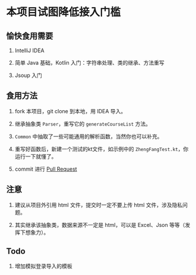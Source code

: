 # 本项目试图降低接入门槛

## 愉快食用需要

1. IntelliJ IDEA

2. 简单 Java 基础，Kotlin 入门：字符串处理、类的继承、方法重写

3. Jsoup 入门

## 食用方法

1. fork 本项目，git clone 到本地，用 IDEA 导入。

1. 继承抽象类 `Parser`，重写它的 `generateCourseList` 方法。

2. `Common` 中抽取了一些可能通用的解析函数，当然你也可以补充。

3. 重写好函数后，新建一个测试的kt文件，如示例中的 `ZhengFangTest.kt`，你运行一下就懂了。

4. commit 进行 [Pull Request](http://www.ruanyifeng.com/blog/2017/07/pull_request.html)

## 注意

1. 建议从项目外引用 html 文件，提交时一定不要上传 html 文件，涉及隐私问题。

2. 其实继承该抽象类，数据来源不一定是 html，可以是 Excel、Json 等等（发挥下想象力）。

## Todo

1. 增加模拟登录导入的模板

